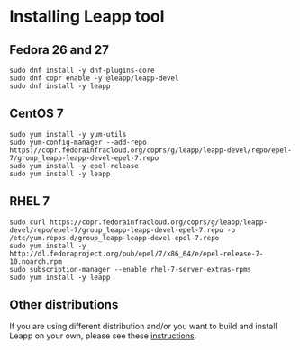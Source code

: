 # Installing Leapp tool

## Fedora 26 and 27

```shell
sudo dnf install -y dnf-plugins-core
sudo dnf copr enable -y @leapp/leapp-devel
sudo dnf install -y leapp
```

## CentOS 7

```shell
sudo yum install -y yum-utils
sudo yum-config-manager --add-repo https://copr.fedorainfracloud.org/coprs/g/leapp/leapp-devel/repo/epel-7/group_leapp-leapp-devel-epel-7.repo
sudo yum install -y epel-release
sudo yum install -y leapp
```

## RHEL 7

```shell
sudo curl https://copr.fedorainfracloud.org/coprs/g/leapp/leapp-devel/repo/epel-7/group_leapp-leapp-devel-epel-7.repo -o /etc/yum.repos.d/group_leapp-leapp-devel-epel-7.repo
sudo yum install -y http://dl.fedoraproject.org/pub/epel/7/x86_64/e/epel-release-7-10.noarch.rpm
sudo subscription-manager --enable rhel-7-server-extras-rpms
sudo yum install -y leapp
```

## Other distributions

If you are using different distribution and/or you want to build and install Leapp on your own, please see these [instructions](devenv).
